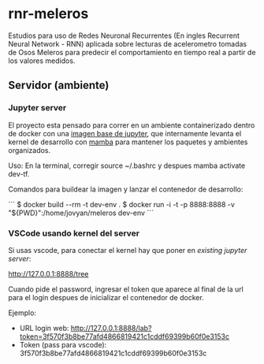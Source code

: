 # rnr-meleros

Estudios para uso de Redes Neuronal Recurrentes (En ingles Recurrent Neural Network - RNN) aplicada sobre lecturas de acelerometro tomadas de Osos Meleros para predecir el comportamiento en tiempo real a partir de los valores medidos. 


## Servidor (ambiente)

### Jupyter server

El proyecto esta pensado para correr en un ambiente containerizado dentro de docker con una [imagen base de jupyter](https://jupyter-docker-stacks.readthedocs.io/en/latest/index.html), que internamente levanta el kernel de desarrollo con [mamba](https://mamba.readthedocs.io/en/latest/index.html) para mantener los paquetes y ambientes organizados. 

Uso: En la terminal, corregir source ~/.bashrc y despues mamba activate dev-tf. 

Comandos para buildear la imagen y lanzar el contenedor de desarrollo:

´´´
$ docker build --rm -t dev-env .
$ docker run -i -t -p 8888:8888 -v "${PWD}":/home/jovyan/meleros dev-env
´´´

### VSCode usando kernel del server 

Si usas vscode, para conectar el kernel hay que poner en _existing jupyter server_:

http://127.0.0.1:8888/tree

Cuando pide el password, ingresar el token que aparece al final de la url para el login despues de inicializar el contenedor de docker.

Ejemplo: 
- URL login web: http://127.0.0.1:8888/lab?token=3f570f3b8be77afd4866819421c1cddf69399b60f0e3153c
- Token (pass para vscode): 3f570f3b8be77afd4866819421c1cddf69399b60f0e3153c

